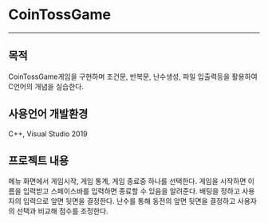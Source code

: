 # CoinTossGame
-------------------------------------------------------------------------------------------
목적
-------------------------------------------------------------------------------------------
CoinTossGame게임을 구현하며 조건문, 반복문, 난수생성, 파일 입출력등을 활용하여 C언어의 개념을 실습한다.

사용언어 개발환경
-------------------------------------------------------------------------------------------
C++, Visual Studio 2019

프로젝트 내용
-------------------------------------------------------------------------------------------
메뉴 화면에서 게임시작, 게임 통계, 게임 종료중 하나를 선택한다.
게임을 시작하면 이름을 입력받고 스페이스바를 입력하면 종료할 수 있음을 알려준다.
배팅을 정하고 사용자의 입력으로 앞면 뒷면을 결정한다.
난수를 통해 동전의 앞면 뒷면을 결정하고 사용자의 선택과 비교해 점수를 조정한다.
